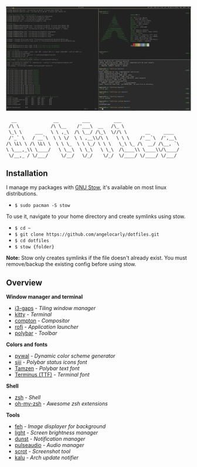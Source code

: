 ![screenshot](./.github/screenshot.png?raw=true)

      __              __         ___         ___                      
     /\ \            /\ \__    /'___\  __   /\_ \                     
     \_\ \     ___   \ \ ,_\  /\ \__/ /\_\  \//\ \       __     ____  
     /'_` \   / __`\  \ \ \/  \ \ ,__\\/\ \   \ \ \    /'__`\  /',__\ 
    /\ \L\ \ /\ \L\ \  \ \ \_  \ \ \_/ \ \ \   \_\ \_ /\  __/ /\__, `\
    \ \___,_\\ \____/   \ \__\  \ \_\   \ \_\  /\____\\ \____\\/\____/
     \/__,_ / \/___/     \/__/   \/_/    \/_/  \/____/ \/____/ \/___/ 
                                                                   

## Installation
I manage my packages with [GNU Stow](https://www.gnu.org/software/stow/), it's available on most linux distributions.
- `$ sudo pacman -S stow`

To use it, navigate to your home directory and create symlinks using stow.
- `$ cd ~`
- `$ git clone https://github.com/angelocarly/dotfiles.git`
- `$ cd dotfiles`
- `$ stow {folder}`

**Note:** Stow only creates symlinks if the file doesn't already exist. You must remove/backup the existing config before using stow.

## Overview
**Window manager and terminal**
* [i3-gaps](https://github.com/Airblader/i3) - *Tiling window manager*
* [kitty](https://sw.kovidgoyal.net/kitty/) - *Terminal*
* [compton](https://github.com/chjj/compton) - *Compositor*
* [rofi](https://github.com/davatorium/rofi) - *Application launcher*
* [polybar](https://github.com/polybar/polybar) - *Toolbar*

**Colors and fonts**
* [pywal](https://github.com/dylanaraps/pywal) - *Dynamic color scheme generator*
* [siji](https://github.com/stark/siji) - *Polybar status icons font*
* [Tamzen](https://github.com/sunaku/tamzen-font) - *Polybar text font*
* [Terminus (TTF)](http://terminus-font.sourceforge.net) - *Terminal font*

**Shell**
* [zsh](https://www.zsh.org) - *Shell*
* [oh-my-zsh](https://github.com/robbyrussell/oh-my-zsh) - *Awesome zsh extensions*

**Tools**
* [feh](https://github.com/derf/feh) - *Image displayer for background*
* [light](https://github.com/haikarainen/light) - *Screen brightness manager*
* [dunst](https://github.com/dunst-project/dunst) - *Notification manager*
* [pulseaudio](https://github.com/pulseaudio/pulseaudio) - *Audio manager*
* [scrot](https://github.com/dreamer/scrot) - *Screenshot tool*
* [kalu](https://github.com/jjk-jacky/kalu) - *Arch update notifier*
